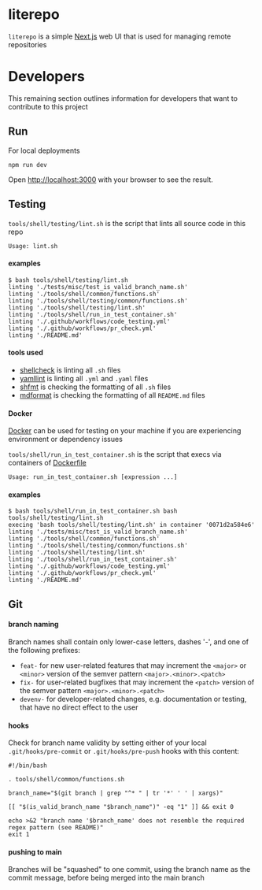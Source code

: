 # literepo

`literepo` is a simple [Next.js](https://nextjs.org/) web UI that is used for managing remote repositories

# Developers

This remaining section outlines information for developers that want to contribute to this project

## Run

For local deployments

```
npm run dev
```

Open [http://localhost:3000](http://localhost:3000) with your browser to see the result.

## Testing

`tools/shell/testing/lint.sh` is the script that lints all source code in this repo

```
Usage: lint.sh
```

#### examples

```
$ bash tools/shell/testing/lint.sh
linting './tests/misc/test_is_valid_branch_name.sh'
linting './tools/shell/common/functions.sh'
linting './tools/shell/testing/common/functions.sh'
linting './tools/shell/testing/lint.sh'
linting './tools/shell/run_in_test_container.sh'
linting './.github/workflows/code_testing.yml'
linting './.github/workflows/pr_check.yml'
linting './README.md'
```

#### tools used

- [shellcheck](https://www.shellcheck.net/) is linting all `.sh` files
- [yamllint](https://github.com/adrienverge/yamllint) is linting all `.yml` and `.yaml` files
- [shfmt](https://github.com/mvdan/sh) is checking the formatting of all `.sh` files
- [mdformat](https://pypi.org/project/mdformat/) is checking the formatting of all `README.md` files

#### Docker

[Docker](https://www.docker.com/) can be used for testing on your machine if you are experiencing environment or dependency issues

`tools/shell/run_in_test_container.sh` is the script that execs via containers of [Dockerfile](Dockerfile)

```
Usage: run_in_test_container.sh [expression ...]
```

#### examples

```
$ bash tools/shell/run_in_test_container.sh bash tools/shell/testing/lint.sh
execing 'bash tools/shell/testing/lint.sh' in container '0071d2a584e6'
linting './tests/misc/test_is_valid_branch_name.sh'
linting './tools/shell/common/functions.sh'
linting './tools/shell/testing/common/functions.sh'
linting './tools/shell/testing/lint.sh'
linting './tools/shell/run_in_test_container.sh'
linting './.github/workflows/code_testing.yml'
linting './.github/workflows/pr_check.yml'
linting './README.md'
```

## Git

#### branch naming

Branch names shall contain only lower-case letters, dashes '-', and one of the following prefixes:

- `feat-` for new user-related features that may increment the `<major>` or `<minor>` version of the semver pattern `<major>.<minor>.<patch>`
- `fix-` for user-related bugfixes that may increment the `<patch>` version of the semver pattern `<major>.<minor>.<patch>`
- `devenv-` for developer-related changes, e.g. documentation or testing, that have no direct effect to the user

#### hooks

Check for branch name validity by setting either of your local `.git/hooks/pre-commit` or `.git/hooks/pre-push` hooks with this content:

```
#!/bin/bash

. tools/shell/common/functions.sh

branch_name="$(git branch | grep "^* " | tr '*' ' ' | xargs)"

[[ "$(is_valid_branch_name "$branch_name")" -eq "1" ]] && exit 0

echo >&2 "branch name '$branch_name' does not resemble the required regex pattern (see README)"
exit 1
```

#### pushing to main

Branches will be "squashed" to one commit, using the branch name as the commit message, before being merged into the main branch
